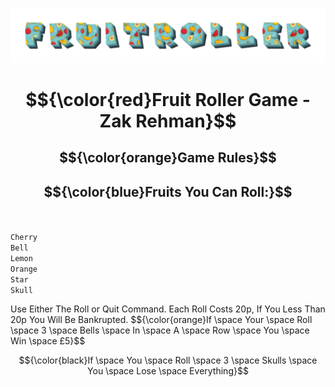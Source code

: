 ![FruitRoller](assets/back.png)

# $${\color{red}Fruit Roller Game - Zak Rehman}$$
## $${\color{orange}Game Rules}$$
## $${\color{blue}Fruits You Can Roll:}$$<br/>
<code>Cherry</code><br/>
<code>Bell</code><br/>
<code>Lemon</code><br/>
<code>Orange</code><br/>
<code>Star</code><br/>
<code>Skull</code><br/>

<p> Use Either The Roll or Quit Command. Each Roll Costs 20p, If You Less Than 20p You Will Be Bankrupted. $${\color{orange}If \space Your \space Roll \space 3 \space Bells \space In \space A \space Row \space You \space Win \space £5}$$

$${\color{black}If \space You \space Roll \space 3 \space Skulls \space You \space Lose \space Everything}$$	

